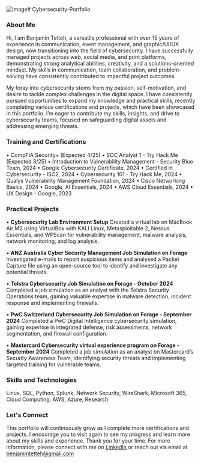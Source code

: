 ![image](https://github.com/user-attachments/assets/056b368d-ce78-4266-a5ef-d1ec51f7b378)# Cybersecurity-Portfolio


### About Me
Hi, I am Benjamin Tetteh, a versatile professional with over 15 years of experience in communication, event management, and graphic/UI/UX design, now transitioning into the field of cybersecurity. I have successfully managed projects across web, social media, and print platforms, demonstrating strong analytical abilities, creativity, and a solutions-oriented mindset. My skills in communication, team collaboration, and problem-solving have consistently contributed to impactful project outcomes.

My foray into cybersecurity stems from my passion, self-motivation, and desire to tackle complex challenges in the digital space. I have consistently pursued opportunities to expand my knowledge and practical skills, recently completing various certifications and projects, which have been showcased in this portfolio. I’m eager to contribute my skills, insights, and drive to cybersecurity teams, focused on safeguarding digital assets and addressing emerging threats.



### Training and Certifications
•	CompTIA Security+ (Expected 4/25)
•	SOC Analyst 1 - Try Hack Me (Expected 3/25)
•	Introduction to Vulnerability Management - Security Blue Team, 2024
•	Google Cybersecurity Certificate, 2024
•	Certified in Cybersecurity - ISC2, 2024
•	Cybersecurity 101 - Try Hack Me, 2024
•	Qualys Vulnerability Management Foundation, 2024
•	Cisco Networking Basics, 2024
•	Google, AI Essentials, 2024
•	AWS Cloud Essentials, 2024
•	UX Design - Google, 2023



### Practical Projects

•	**Cybersecurity Lab Environment Setup**
  Created a virtual lab on MacBook Air M2 using VirtualBox with KALI Linux, Metasploitable 2, Nessus Essentials, and WPScan for vulnerability management, malware analysis, network            monitoring, and log analysis.

•	**ANZ Australia Cyber Security Management Job Simulation on Forage**
  Investigated e-mails to report suspicious items and analysed a Packet Capture file using an open-source tool to identify and investigate any potential threats.

•	**Telstra Cybersecurity Job Simulation on Forage - October 2024**
  Completed a job simulation as an analyst with the Telstra Security Operations team, gaining valuable expertise in malware detection, incident response and implementing firewalls. 

•	**PwC Switzerland Cybersecurity Job Simulation on Forage - September 2024**
  Completed a PwC Digital Intelligence cybersecurity simulation, gaining expertise in integrated defense, risk assessments, network segmentation, and firewall configuration.

•	**Mastercard Cybersecurity virtual experience program on Forage - September 2024**
  Completed a job simulation as an analyst on Mastercard’s Security Awareness Team, identifying security threats and implementing targeted training for vulnerable teams.



### Skills and Technologies
Linux, SQL, Python, Splunk, Network Security, WireShark, Microsoft 365, Cloud Computing, AWS, Azure, Research



### Let's Connect
This portfolio will continuously grow as I complete more certifications and projects. I encourage you to visit again to see my progress and learn more about my skills and experience. Thank you for your time. For more information, please connect with me on [LinkedIn](https://www.linkedin.com/in/benjamintetteh/) or reach out via email at benjamintetteh@gmail.com


